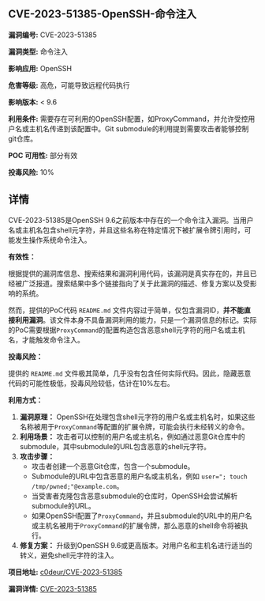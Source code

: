 ## CVE-2023-51385-OpenSSH-命令注入

**漏洞编号:** CVE-2023-51385

**漏洞类型:** 命令注入

**影响应用:** OpenSSH

**危害等级:** 高危，可能导致远程代码执行

**影响版本:** < 9.6

**利用条件:** 需要存在可利用的OpenSSH配置，如ProxyCommand，并允许受控用户名或主机名传递到该配置中。Git submodule的利用提到需要攻击者能够控制git仓库。

**POC 可用性:** 部分有效

**投毒风险:** 10%

## 详情

CVE-2023-51385是OpenSSH 9.6之前版本中存在的一个命令注入漏洞。当用户名或主机名包含shell元字符，并且这些名称在特定情况下被扩展令牌引用时，可能发生操作系统命令注入。

**有效性：**

根据提供的漏洞库信息、搜索结果和漏洞利用代码，该漏洞是真实存在的，并且已经被广泛报道。搜索结果中多个链接指向了关于此漏洞的描述、修复方案以及受影响的系统。

然而，提供的PoC代码 `README.md` 文件内容过于简单，仅包含漏洞ID，**并不能直接利用漏洞**。该文件本身不具备漏洞利用的能力，只是一个漏洞信息的标记。实际的PoC需要根据`ProxyCommand`的配置构造包含恶意shell元字符的用户名或主机名，才能触发命令注入。

**投毒风险：**

提供的 `README.md` 文件极其简单，几乎没有包含任何实际代码。因此，隐藏恶意代码的可能性极低，投毒风险较低，估计在10%左右。

**利用方式：**

1.  **漏洞原理：** OpenSSH在处理包含shell元字符的用户名或主机名时，如果这些名称被用于`ProxyCommand`等配置的扩展令牌，可能会执行未经转义的命令。
2.  **利用场景：** 攻击者可以控制的用户名或主机名，例如通过恶意Git仓库中的submodule，其中submodule的URL包含恶意的shell元字符。
3.  **攻击步骤：**
    *   攻击者创建一个恶意Git仓库，包含一个submodule。
    *   Submodule的URL中包含恶意的用户名或主机名，例如 `user="; touch /tmp/pwned;"@example.com`。
    *   当受害者克隆包含恶意submodule的仓库时，OpenSSH会尝试解析submodule的URL。
    *   如果OpenSSH配置了`ProxyCommand`，并且submodule的URL中的用户名或主机名被用于`ProxyCommand`的扩展令牌，那么恶意的shell命令将被执行。
4.  **修复方案：** 升级到OpenSSH 9.6或更高版本。对用户名和主机名进行适当的转义，避免shell元字符的注入。

**项目地址:** [c0deur/CVE-2023-51385](https://github.com/c0deur/CVE-2023-51385)

**漏洞详情:** [CVE-2023-51385](https://nvd.nist.gov/vuln/detail/CVE-2023-51385)
